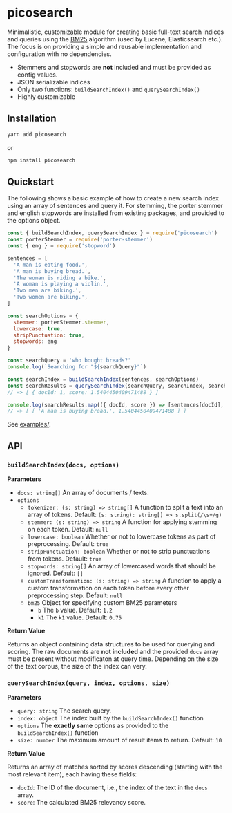 # picosearch

Minimalistic, customizable module for creating basic full-text search indices and queries using the [BM25](https://en.wikipedia.org/wiki/Okapi_BM25) algorithm (used by Lucene, Elasticsearch etc.). The focus is on providing a simple and reusable implementation and configuration with no dependencies.

- Stemmers and stopwords are **not** included and must be provided as config values.
- JSON serializable indices
- Only two functions: `buildSearchIndex()` and `querySearchIndex()`
- Highly customizable

## Installation

```bash
yarn add picosearch
```

or 

```bash
npm install picosearch
```

## Quickstart

The following shows a basic example of how to create a new search index using an array of sentences and query it. For stemming, the porter stemmer and english stopwords are installed from existing packages, and provided to the options object.

```javascript
const { buildSearchIndex, querySearchIndex } = require('picosearch')
const porterStemmer = require('porter-stemmer')
const { eng } = require('stopword')

sentences = [
  'A man is eating food.',
  'A man is buying bread.',
  'The woman is riding a bike.',
  'A woman is playing a violin.',
  'Two men are biking.',
  'Two women are biking.',
]

const searchOptions = {
  stemmer: porterStemmer.stemmer,
  lowercase: true,
  stripPunctuation: true,
  stopwords: eng
}

const searchQuery = 'who bought breads?'
console.log(`Searching for "${searchQuery}"`)

const searchIndex = buildSearchIndex(sentences, searchOptions)
const searchResults = querySearchIndex(searchQuery, searchIndex, searchOptions)
// => [ { docId: 1, score: 1.5404450409471488 } ]

console.log(searchResults.map(({ docId, score }) => [sentences[docId], score]))
// => [ [ 'A man is buying bread.', 1.5404450409471488 ] ]
```


See [examples/](https://github.com/olastor/picosearch/tree/main/examples).

## API

### `buildSearchIndex(docs, options)`

**Parameters**

- `docs: string[]` An array of documents / texts.
- `options`
  - `tokenizer: (s: string) => string[]` A function to split a text into an array of tokens. Default: `(s: string): string[] => s.split(/\s+/g)`
  - `stemmer: (s: string) => string` A function for applying stemming on each token. Default: `null`
  - `lowercase: boolean` Whether or not to lowercase tokens as part of preprocessing. Default: `true`
  - `stripPunctuation: boolean` Whether or not to strip punctuations from tokens. Default: `true`
  - `stopwords: string[]` An array of lowercased words that should be ignored. Default: `[]`
  - `customTransformation: (s: string) => string` A function to apply a custom transformation on each token before every other preprocessing step. Default: `null`
  - `bm25` Object for specifying custom BM25 parameters
    - `b` The `b` value. Default: `1.2`
    - `k1` The `k1` value. Default: `0.75`

**Return Value**

Returns an object containing data structures to be used for querying and scoring. The raw documents are **not included** and the provided `docs` array must be present without modificaton at query time. Depending on the size of the text corpus, the size of the index can very.

### `querySearchIndex(query, index, options, size)`

**Parameters**

- `query: string` The search query.
- `index: object` The index built by the `buildSearchIndex()` function
- `options` The **exactly same** options as provided to the `buildSearchIndex()` function
- `size: number` The maximum amount of result items to return. Default: `10`

**Return Value**

Returns an array of matches sorted by scores descending (starting with the most relevant item), each having these fields:

- `docId`: The ID of the document, i.e., the index of the text in the `docs` array.
- `score`: The calculated BM25 relevancy score.


